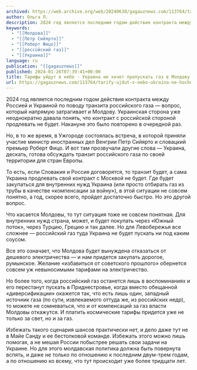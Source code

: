 ```yaml
---
archived: https://web.archive.org/web/20240630/gagauznews.com/113764/tarify-ujdut-v-nebo-ukraina-ne-hochet-propuskat-gaz-v-moldovu-s-2025-goda.html
author: Ольга Л.
description: 2024 год является последним годом действия контракта между Россией и Украиной по поводу транзита российского газа — вопрос, который напрямую затрагивает и Молдову. Украинская сторона уже неоднократно давала понять, что контракт с российской стороной продлевать не будет. Накануне это было повторено в очередной раз. Но, в то же время, в Ужгороде состоялась встреча, в которой приняли участие министр иностранных дел Венгрии Петр Сийярто и словацкий премьер Роберт Фицо. И вот там прозвучали другие слова — Украина, дескать, готова обсуждать транзит российского газа по своей территории для стран Европы. То есть, если Словакия и Россия договорятся, то транзит будет, а сама […]
keywords:
  - "[[Молдова]]"
  - "[[Петр Сийярто]]"
  - "[[Роберт Фицо]]"
  - "[[россойский газ]]"
  - "[[Украина]]"
language: ru
publication: "[[gagauznews]]"
published: 2024-01-26T07:39:41+00:00
title: Тарифы уйдут в небо - Украина не хочет пропускать газ в Молдову с 2025 года
url: https://gagauznews.com/113764/tarify-ujdut-v-nebo-ukraina-ne-hochet-propuskat-gaz-v-moldovu-s-2025-goda.html
---
```


2024 год является последним годом действия контракта между Россией и Украиной по поводу транзита российского газа — вопрос, который напрямую затрагивает и Молдову. Украинская сторона уже неоднократно давала понять, что контракт с российской стороной продлевать не будет. Накануне это было повторено в очередной раз.

Но, в то же время, в Ужгороде состоялась встреча, в которой приняли участие министр иностранных дел Венгрии Петр Сийярто и словацкий премьер Роберт Фицо. И вот там прозвучали другие слова — Украина, дескать, готова обсуждать транзит российского газа по своей территории для стран Европы.

То есть, если Словакия и Россия договорятся, то транзит будет, а сама Украина продлевать свой контракт с Москвой не будет. Где будет закупаться для внутренних нужд Украина (или просто отбирать газ из трубы в качестве «компенсации за войну»), в этой ситуации не совсем понятно, а год, скорее всего, пройдет достаточно быстро. Но это другой вопрос.

Что касается Молдовы, то тут ситуация тоже не совсем понятная. Для внутренних нужд страна, может, и будет покупать через «Южный поток», через Турцию, Грецию и так далее. Но для Левобережья все сложнее — российский газ туда Украина не будет пускать ни под каким соусом.

Все это означает, что Молдова будет вынуждена отказаться от дешевого электричества — и нам придется закупать дорогое, румынское. Желание «избавиться от советского прошлого» обернется совсем уж невыносимыми тарифами на электричество.

Но более того, когда российский газ останется лишь в воспоминаниях и его перестанут пускать в Приднестровье, когда вместо обещанной «диверсификации» окажется так, что есть лишь один, западный источник газа (по сути, извлекаемого оттуда же, из российских недр), то можете не сомневаться, что и от компенсаций за газ власти Молдовы откажутся. И платить космические тарифы придется уже не только за свет, но и за газ.

Избежать такого сценария шансов практически нет, и дело даже тут не в Майе Санду и ее бестолковой команде. Избежать этого можно лишь помогая, а не мешая России побыстрее решать свои задачи на Украине. Но для этого молдавская политика должна быть повернута вспять, и даже не только по отношению к последним двум-трем годам, а по отношению ко всему, что тут происходит уже более тридцати лет.